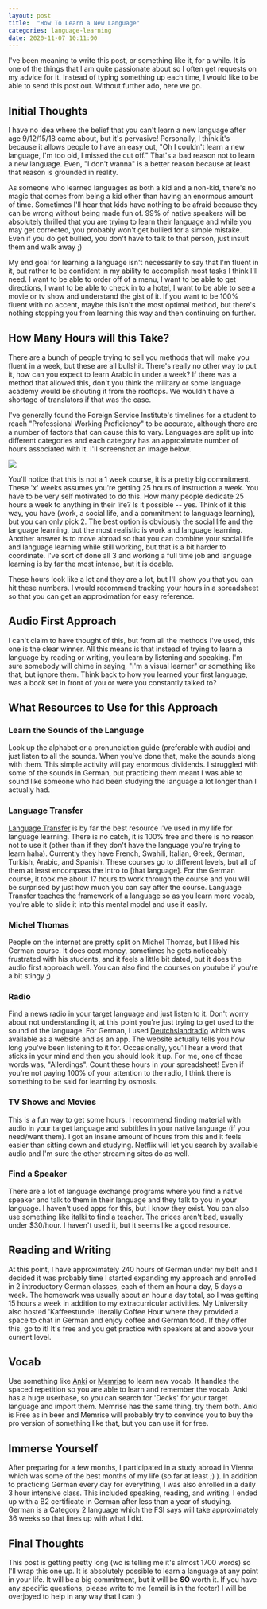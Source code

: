 ```yaml
---
layout: post
title:  "How To Learn a New Language"
categories: language-learning
date: 2020-11-07 10:11:00
---
```


I've been meaning to write this post, or something like it, for a while. It is one of the things that I am quite passionate about so I often get requests on my advice for it. Instead of typing something up each time, I would like to be able to send this post out. Without further ado, here we go.

## Initial Thoughts
I have no idea where the belief that you can't learn a new language after age 9/12/15/18 came about, but it's pervasive! Personally, I think it's because it allows people to have an easy out, "Oh I couldn't learn a new language, I'm too old, I missed the cut off." That's a bad reason not to learn a new language. Even, "I don't wanna" is a better reason because at least that reason is grounded in reality. 

As someone who learned languages as both a kid and a non-kid, there's no magic that comes from being a kid other than having an enormous amount of time. Sometimes I'll hear that kids have nothing to be afraid because they can be wrong without being made fun of. 99% of native speakers will be absolutely thrilled that you are trying to learn their language and while you may get corrected, you probably won't get bullied for a simple mistake. Even if you do get bullied, you don't have to talk to that person, just insult them and walk away ;)

My end goal for learning a language isn't necessarily to say that I'm fluent in it, but rather to be confident in my ability to accomplish most tasks I think I'll need. I want to be able to order off of a menu, I want to be able to get directions, I want to be able to check in to a hotel, I want to be able to see a movie or tv show and understand the gist of it. If you want to be 100% fluent with no accent, maybe this isn't the most optimal method, but there's nothing stopping you from learning this way and then continuing on further. 

## How Many Hours will this Take?
There are a bunch of people trying to sell you methods that will make you fluent in a week, but these are all bullshit. There's really no other way to put it, how can you expect to learn Arabic in under a week? If there was a method that allowed this, don't you think the military or some language academy would be shouting it from the rooftops. We wouldn't have a shortage of translators if that was the case. 

I've generally found the Foreign Service Institute's timelines for a student to reach "Professional Working Proficiency" to be accurate, although there are a number of factors that can cause this to vary. Languages are split up into different categories and each category has an approximate number of hours associated with it. I'll screenshot an image below.

![](/../assets/2020-11-07-10-30-28.png)

You'll notice that this is not a 1 week course, it is a pretty big commitment. These 'x' weeks assumes you're getting 25 hours of instruction a week. You have to be very self motivated to do this. How many people dedicate 25 hours a week to anything in their life? Is it possible -- yes. Think of it this way, you have (work, a social life, and a commitment to language learning), but you can only pick 2. The best option is obviously the social life and the language learning, but the most realistic is work and language learning. Another answer is to move abroad so that you can combine your social life and language learning while still working, but that is a bit harder to coordinate. I've sort of done all 3 and working a full time job and language learning is by far the most intense, but it is doable. 

These hours look like a lot and they are a lot, but I'll show you that you can hit these numbers. I would recommend tracking your hours in a spreadsheet so that you can get an approximation for easy reference. 

## Audio First Approach
I can't claim to have thought of this, but from all the methods I've used, this one is the clear winner. All this means is that instead of trying to learn a language by reading or writing, you learn by listening and speaking. I'm sure somebody will chime in saying, "I'm a visual learner" or something like that, but ignore them. Think back to how you learned your first language, was a book set in front of you or were you constantly talked to? 

## What Resources to Use for this Approach
### Learn the Sounds of the Language
Look up the alphabet or a pronunciation guide (preferable with audio) and just listen to all the sounds. When you've done that, make the sounds along with them. This simple activity will pay enormous dividends. I struggled with some of the sounds in German, but practicing them meant I was able to sound like someone who had been studying the language a lot longer than I actually had.

### Language Transfer
[Language Transfer](https://www.languagetransfer.org/home) is by far the best resource I've used in my life for language learning. There is no catch, it is 100% free and there is no reason not to use it (other than if they don't have the language you're trying to learn haha). Currently they have French, Swahili, Italian, Greek, German, Turkish, Arabic, and Spanish. These courses go to different levels, but all of them at least encompass the Intro to [that language]. For the German course, it took me about 17 hours to work through the course and you will be surprised by just how much you can say after the course. Language Transfer teaches the framework of a language so as you learn more vocab, you're able to slide it into this mental model and use it easily.

### Michel Thomas
People on the internet are pretty split on Michel Thomas, but I liked his German course. It does cost money, sometimes he gets noticeably frustrated with his students, and it feels a little bit dated, but it does the audio first approach well. You can also find the courses on youtube if you're a bit stingy ;)

### Radio
Find a news radio in your target language and just listen to it. Don't worry about not understanding it, at this point you're just trying to get used to the sound of the language. For German, I used [Deutchslandradio](https://srv.deutschlandradio.de/themes/dradio/script/aod/index.html?audioMode=2&audioID=4&state=) which was available as a website and as an app. The website actually tells you how long you've been listening to it for. Occasionally, you'll hear a word that sticks in your mind and then you should look it up. For me, one of those words was, "Allerdings". Count these hours in your spreadsheet! Even if you're not paying 100% of your attention to the radio, I think there is something to be said for learning by osmosis.

### TV Shows and Movies
This is a fun way to get some hours. I recommend finding material with audio in your target language and subtitles in your native language (if you need/want them). I got an insane amount of hours from this and it feels easier than sitting down and studying. Netflix will let you search by available audio and I'm sure the other streaming sites do as well.

### Find a Speaker
There are a lot of language exchange programs where you find a native speaker and talk to them in their language and they talk to you in your language. I haven't used apps for this, but I know they exist. You can also use something like [italki](https://www.italki.com/) to find a teacher. The prices aren't bad, usually under $30/hour. I haven't used it, but it seems like a good resource. 

## Reading and Writing
At this point, I have approximately 240 hours of German under my belt and I decided it was probably time I started expanding my approach and enrolled in 2 introductory German classes, each of them an hour a day, 5 days a week. The homework was usually about an hour a day total, so I was getting 15 hours a week in addition to my extracurricular activities. My University also hosted 'Kaffeestunde' literally Coffee Hour where they provided a space to chat in German and enjoy coffee and German food. If they offer this, go to it! It's free and you get practice with speakers at and above your current level. 

## Vocab
Use something like [Anki](https://apps.ankiweb.net/) or [Memrise](https://www.memrise.com/) to learn new vocab. It handles the spaced repetition so you are able to learn and remember the vocab. Anki has a huge userbase, so you can search for 'Decks' for your target language and import them. Memrise has the same thing, try them both. Anki is Free as in beer and Memrise will probably try to convince you to buy the pro version of something like that, but you can use it for free. 

## Immerse Yourself
After preparing for a few months, I participated in a study abroad in Vienna which was some of the best months of my life (so far at least ;) ). In addition to practicing German every day for everything, I was also enrolled in a daily 3 hour intensive class. This included speaking, reading, and writing. I ended up with a B2 certificate in German after less than a year of studying. German is a Category 2 language which the FSI says will take approximately 36 weeks so that lines up with what I did.

## Final Thoughts

This post is getting pretty long (wc is telling me it's almost 1700 words) so I'll wrap this one up. It is absolutely possible to learn a language at any point in your life. It will be a big commitment, but it will be **SO** worth it. If you have any specific questions, please write to me (email is in the footer) I will be overjoyed to help in any way that I can :) 